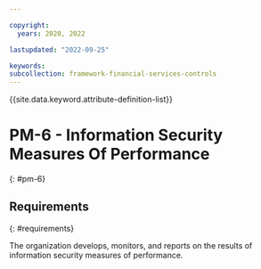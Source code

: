 ```yaml
---

copyright:
  years: 2020, 2022

lastupdated: "2022-09-25"

keywords: 
subcollection: framework-financial-services-controls
---
```


{{site.data.keyword.attribute-definition-list}}

         
# PM-6 - Information Security Measures Of Performance
{: #pm-6}

## Requirements
{: #requirements}

The organization develops, monitors, and reports on the results of information security measures of performance.



